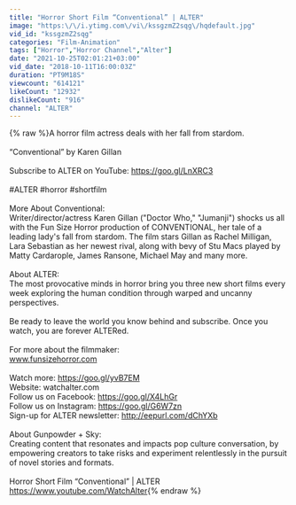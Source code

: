```yaml
---
title: "Horror Short Film “Conventional” | ALTER"
image: "https:\/\/i.ytimg.com\/vi\/kssgzmZ2sqg\/hqdefault.jpg"
vid_id: "kssgzmZ2sqg"
categories: "Film-Animation"
tags: ["Horror","Horror Channel","Alter"]
date: "2021-10-25T02:01:21+03:00"
vid_date: "2018-10-11T16:00:03Z"
duration: "PT9M18S"
viewcount: "614121"
likeCount: "12932"
dislikeCount: "916"
channel: "ALTER"
---
```

{% raw %}A horror film actress deals with her fall from stardom. <br /><br />“Conventional” by Karen Gillan<br /><br />Subscribe to ALTER on YouTube: <a rel="nofollow" target="blank" href="https://goo.gl/LnXRC3">https://goo.gl/LnXRC3</a><br /><br />#ALTER #horror #shortfilm<br /><br />More About Conventional: <br />Writer/director/actress Karen Gillan (&quot;Doctor Who,&quot; &quot;Jumanji&quot;) shocks us all with the Fun Size Horror production of CONVENTIONAL, her tale of a leading lady's fall from stardom. The film stars Gillan as Rachel Milligan, Lara Sebastian as her newest rival, along with bevy of Stu Macs played by Matty Cardarople, James Ransone, Michael May and many more.<br /><br />About ALTER:<br />The most provocative minds in horror bring you three new short films every week exploring the human condition through warped and uncanny perspectives. <br /> <br />Be ready to leave the world you know behind and subscribe. Once you watch, you are forever ALTERed.<br /><br />For more about the filmmaker:<br />www.funsizehorror.com<br /> <br />Watch more: <a rel="nofollow" target="blank" href="https://goo.gl/yvB7EM">https://goo.gl/yvB7EM</a> <br />Website: watchalter.com<br />Follow us on Facebook: <a rel="nofollow" target="blank" href="https://goo.gl/X4LhGr">https://goo.gl/X4LhGr</a><br />Follow us on Instagram: <a rel="nofollow" target="blank" href="https://goo.gl/G6W7zn">https://goo.gl/G6W7zn</a> <br />Sign-up for ALTER newsletter: <a rel="nofollow" target="blank" href="http://eepurl.com/dChYXb">http://eepurl.com/dChYXb</a><br /><br />About Gunpowder + Sky:<br />Creating content that resonates and impacts pop culture conversation, by empowering creators to take risks and experiment relentlessly in the pursuit of novel stories and formats.<br /><br />Horror Short Film “Conventional” | ALTER<br /><a rel="nofollow" target="blank" href="https://www.youtube.com/WatchAlter">https://www.youtube.com/WatchAlter</a>{% endraw %}
